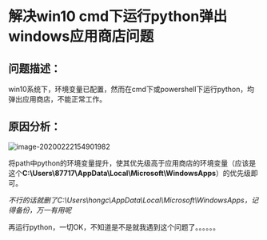 # 解决win10 cmd下运行python弹出windows应用商店问题



## 问题描述：

​	win10系统下，环境变量已配置，然而在cmd下或powershell下运行python，均弹出应用商店，不能正常工作。



## 原因分析：

![image-20200222154901982](C:\Users\86177\AppData\Roaming\Typora\typora-user-images\image-20200222154901982.png)

将path中python的环境变量提升，使其优先级高于应用商店的环境变量（应该是这个**C:\Users\87717\AppData\Local\Microsoft\WindowsApps**）的优先级即可。



*不行的话就删了C:\Users\hongc\AppData\Local\Microsoft\WindowsApps，记得备份，万一有用呢*

再运行python，一切OK，不知道是不是就我遇到这个问题了。。。。。。